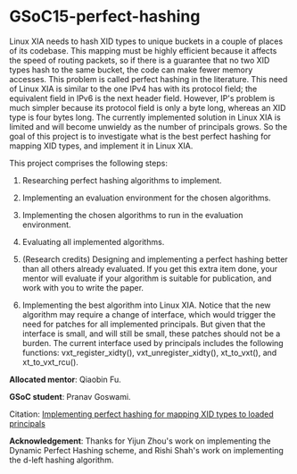 # GSoC15-perfect-hashing

Linux XIA needs to hash XID types to unique buckets in a couple of places of its codebase. This mapping must be highly efficient because it affects the speed of routing packets, so if there is a guarantee that no two XID types hash to the same bucket, the code can make fewer memory accesses. This problem is called perfect hashing in the literature. This need of Linux XIA is similar to the one IPv4 has with its protocol field; the equivalent field in IPv6 is the next header field. However, IP's problem is much simpler because its protocol field is only a byte long, whereas an XID type is four bytes long. The currently implemented solution in Linux XIA is limited and will become unwieldy as the number of principals grows. So the goal of this project is to investigate what is the best perfect hashing for mapping XID types, and implement it in Linux XIA.

This project comprises the following steps:

1. Researching perfect hashing algorithms to implement.

2. Implementing an evaluation environment for the chosen algorithms.

3. Implementing the chosen algorithms to run in the evaluation environment.

4. Evaluating all implemented algorithms.

5. (Research credits) Designing and implementing a perfect hashing better than all others already evaluated. If you get this extra item done, your mentor will evaluate if your algorithm is suitable for publication, and work with you to write the paper.

6. Implementing the best algorithm into Linux XIA. Notice that the new algorithm may require a change of interface, which would trigger the need for patches for all implemented principals. But given that the interface is small, and will still be small, these patches should not be a burden. The current interface used by principals includes the following functions: vxt_register_xidty(), vxt_unregister_xidty(), xt_to_vxt(), and xt_to_vxt_rcu().

<b>Allocated mentor</b>: Qiaobin Fu.

<b>GSoC student</b>: Pranav Goswami.

Citation: <a href="Implementing perfect hashing for mapping XID types to loaded principals">Implementing perfect hashing for mapping XID types to loaded principals</a>

<b>Acknowledgement</b>: Thanks for Yijun Zhou's work on implementing the Dynamic Perfect Hashing scheme, and Rishi Shah's work on implementing the d-left hashing algorithm.
